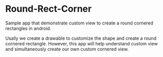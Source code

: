 # Round-Rect-Corner

Sample app that demonstrate custom view to create a round cornered rectangles in android.

Usally we create a drawable to customize the shape and create a round cornered rectangle. However, this app will help understand custom view and simultaneously create our own custom cornered view.

